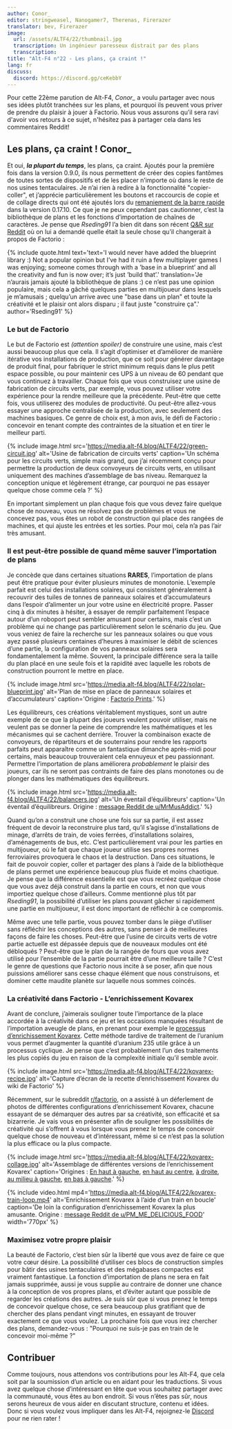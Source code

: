 ```yaml
---
author: Conor_
editor: stringweasel, Nanogamer7, Therenas, Firerazer
translator: bev, Firerazer
image:
  url: /assets/ALTF4/22/thumbnail.jpg
  transcription: Un ingénieur paresseux distrait par des plans
  transcription:
title: "Alt-F4 n°22 - Les plans, ça craint !"
lang: fr
discuss:
  discord: https://discord.gg/ceKebbY
---
```


Pour cette 22ème parution de Alt-F4, *Conor_* a voulu partager avec nous ses idées plutôt tranchées sur les plans, et pourquoi ils peuvent vous priver de prendre du plaisir à jouer à Factorio. Nous vous assurons qu’il sera ravi d'avoir vos retours à ce sujet, n'hésitez pas à partager cela dans les commentaires Reddit!

## Les plans, ça craint ! <author>Conor_</author>

Et oui, ***la plupart du temps***, les plans, ça craint. Ajoutés pour la première fois dans la version 0.9.0, ils nous permettent de créer des copies fantômes de toutes sortes de dispositifs et de les placer n’importe où dans le reste de nos usines tentaculaires. Je n’ai rien à redire à la fonctionnalité "copier-coller", et j’apprécie particulièrement les boutons et raccourcis de copie et de collage directs qui ont été ajoutés lors du [remaniement de la barre rapide](https://www.factorio.com/blog/post/fff-278) dans la version 0.17.10. Ce que je ne peux cependant pas cautionner, c’est la bibliothèque de plans et les fonctions d’importation de chaînes de caractères. Je pense que *Rseding91* l’a bien dit dans son récent [Q&R sur Reddit](https://www.reddit.com/r/factorio/comments/in5d3i/developer_technicaloriented_ama/g45d2t3/?context=1) où on lui a demandé quelle était la seule chose qu’il changerait à propos de Factorio :

{% include quote.html text='text='I would never have added the blueprint library :) Not a popular opinion but I’ve had it ruin a few multiplayer games I was enjoying; someone comes through with a ’base in a blueprint’ and all the creativity and fun is now over; it’s just ’build that’.' translation='Je n’aurais jamais ajouté la bibliothèque de plans :) ce n’est pas une opinion populaire, mais cela a gâché quelques parties en multijoueur dans lesquels je m’amusais ; quelqu’un arrive avec une "base dans un plan" et toute la créativité et le plaisir ont alors disparu ; il faut juste "construire ça".' author='Rseding91' %}

### Le but de Factorio

Le but de Factorio est *(attention spoiler)* de construire une usine, mais c’est aussi beaucoup plus que cela. Il s’agit d’optimiser et d’améliorer de manière itérative vos installations de production, que ce soit pour générer davantage de produit final, pour fabriquer le strict minimum requis dans le plus petit espace possible, ou pour maintenir ces UPS à un niveau de 60 pendant que vous continuez à travailler.  Chaque fois que vous construisez une usine de fabrication de circuits verts, par exemple, vous pouvez utiliser votre expérience pour la rendre meilleure que la précédente. Peut-être que cette fois, vous utiliserez des modules de productivité. Ou peut-être allez-vous essayer une approche centralisée de la production, avec seulement des machines basiques. Ce genre de choix est, à mon avis, le défi de Factorio : concevoir en tenant compte des contraintes de la situation et en tirer le meilleur parti.

{% include image.html src='https://media.alt-f4.blog/ALTF4/22/green-circuit.jpg' alt='Usine de fabrication de circuits verts' caption='Un schéma pour les circuits verts, simple mais grand, que j’ai récemment conçu pour permettre la production de deux convoyeurs de circuits verts, en utilisant uniquement des machines d’assemblage de bas niveau. Remarquez la conception unique et légèrement étrange, car pourquoi ne pas essayer quelque chose comme cela ?' %}

En important simplement un plan chaque fois que vous devez faire quelque chose de nouveau, vous ne résolvez pas de problèmes et vous ne concevez pas, vous êtes un robot de construction qui place des rangées de machines, et qui ajuste les entrées et les sorties. Pour moi, cela n’a pas l’air très amusant.

### Il est peut-être possible de quand même sauver l’importation de plans

Je concède que dans certaines situations **RARES**, l’importation de plans peut être pratique pour éviter plusieurs minutes de monotonie. L’exemple parfait est celui des installations solaires, qui consistent généralement à recouvrir des tuiles de tonnes de panneaux solaires et d’accumulateurs dans l’espoir d’alimenter un jour votre usine en électricité propre. Passer cinq à dix minutes à hésiter, à essayer de remplir parfaitement l’espace autour d’un roboport peut sembler amusant pour certains, mais c’est un problème qui ne change pas particulièrement selon le scénario du jeu. Que vous veniez de faire la recherche sur les panneaux solaires ou que vous ayez passé plusieurs centaines d’heures à maximiser le débit de sciences d’une partie, la configuration de vos panneaux solaires sera fondamentalement la même. Souvent, la principale différence sera la taille du plan placé en une seule fois et la rapidité avec laquelle les robots de construction pourront le mettre en place.

{% include image.html src='https://media.alt-f4.blog/ALTF4/22/solar-blueprint.jpg' alt='Plan de mise en place de panneaux solaires et d’accumulateurs' caption='Origine : <a href="https://factorioprints.com/view/-KYeNAYQVgk2DcbuORde">Factorio Prints</a>.' %}

Les équilibreurs, ces créations véritablement mystiques, sont un autre exemple de ce que la plupart des joueurs veulent pouvoir utiliser, mais ne veulent pas se donner la peine de comprendre les mathématiques et les mécanismes qui se cachent derrière. Trouver la combinaison exacte de convoyeurs, de répartiteurs et de souterrains pour rendre les rapports parfaits peut apparaître comme un fantastique dimanche après-midi pour certains, mais beaucoup trouveraient cela ennuyeux et peu passionnant. Permettre l’importation de plans améliorera *probablement* le plaisir des joueurs, car ils ne seront pas contraints de faire des plans monotones ou de plonger dans les mathématiques des équilibreurs.

{% include image.html src='https://media.alt-f4.blog/ALTF4/22/balancers.jpg' alt='Un éventail d’équilibreurs' caption='Un éventail d’équilibreurs. Origine : <a href="https://www.reddit.com/r/factorio/comments/bf600q/my_take_on_balancers_designed_to_help_understand/">message Reddit de u/MrMusAddict</a>.' %}

Quand qu’on a construit une chose une fois sur sa partie, il est assez fréquent de devoir la reconstruire plus tard, qu’il s’agisse d’installations de minage, d’arrêts de train, de voies ferrées, d’installations solaires, d’aménagements de bus, etc. C’est particulièrement vrai pour les parties en multijoueur, où le fait que chaque joueur utilise ses propres normes ferroviaires provoquera le chaos et la destruction. Dans ces situations, le fait de pouvoir copier, coller et partager des plans à l’aide de la bibliothèque de plans permet une expérience beaucoup plus fluide et moins chaotique. Je pense que la différence essentielle est que vous recréez quelque chose que vous avez déjà construit dans la partie en cours, et non que vous importiez quelque chose d’ailleurs. Comme mentionné plus tôt par *Rseding91*, la possibilité d’utiliser les plans pouvant gâcher si rapidement une partie en multijoueur, il est donc important de réfléchir à ce compromis.

Même avec une telle partie, vous pouvez tomber dans le piège d’utiliser sans réfléchir les conceptions des autres, sans penser à de meilleures façons de faire les choses. Peut-être que l’usine de circuits verts de votre partie actuelle est dépassée depuis que de nouveaux modules ont été débloqués ? Peut-être que le plan de la rangée de fours que vous avez utilisé pour l’ensemble de la partie pourrait être d’une meilleure taille ? C’est le genre de questions que Factorio nous incite à se poser, afin que nous puissions améliorer sans cesse chaque élément que nous construisons, et dominer cette maudite planète sur laquelle nous sommes coincés.

### La créativité dans Factorio - L’enrichissement Kovarex

Avant de conclure, j’aimerais souligner toute l’importance de la place accordée à la créativité dans ce jeu et les occasions manquées résultant de l’importation aveugle de plans, en prenant pour exemple le [processus d’enrichissement Kovarex](https://wiki.factorio.com/Kovarex_enrichment_process). Cette méthode tardive de traitement de l’uranium vous permet d’augmenter la quantité d’uranium 235 utile grâce à un processus cyclique. Je pense que c’est probablement l’un des traitements les plus copiés du jeu en raison de la complexité initiale qu’il semble avoir.

{% include image.html src='https://media.alt-f4.blog/ALTF4/22/kovarex-recipe.jpg' alt='Capture d’écran de la recette d’enrichissement Kovarex du wiki de Factorio' %}

Récemment, sur le subreddit [r/factorio](https://www.reddit.com/r/factorio/), on a assisté à un déferlement de photos de différentes configurations d’enrichissement Kovarex, chacune essayant de se démarquer des autres par sa créativité, son efficacité et sa bizarrerie. Je vais vous en présenter afin de souligner les possibilités de créativité qui s’offrent à vous lorsque vous prenez le temps de concevoir quelque chose de nouveau et d’intéressant, même si ce n’est pas la solution la plus efficace ou la plus compacte.

{% include image.html src='https://media.alt-f4.blog/ALTF4/22/kovarex-collage.jpg' alt='Assemblage de différentes versions de l’enrichissement Kovarex' caption='Origines : <a href="https://www.reddit.com/r/factorio/comments/it53gn/so_i_built_a_kovarex_enrichment_process_setup/">En haut à gauche</a>, <a href="https://www.reddit.com/r/factorio/comments/ju509t/my_noobish_try_at_kovarex_enrichment/">en haut au centre</a>, <a href="https://www.reddit.com/r/factorio/comments/jkmkyc/my_overkill_beaconed_buffered_uranium_processing/">à droite</a>, <a href="https://www.reddit.com/r/factorio/comments/hrumlj/beaconed_kovarex_processing_with_no_circuits/">au milieu à gauche</a>, <a href="https://www.reddit.com/r/factorio/comments/hgb8zn/the_1_million_monkeys_method_of_kovarex_enrichment/">en bas à gauche</a>.' %}

{% include video.html mp4='https://media.alt-f4.blog/ALTF4/22/kovarex-train-loop.mp4' alt='Enrichissement Kovarex à l’aide d’un train en boucle' caption='De loin la configuration d’enrichissement Kovarex la plus amusante. Origine : <a href="https://www.reddit.com/r/factorio/comments/jj4nsl/my_take_on_kovarex_circle_nuketrain_violently/">message Reddit de u/PM_ME_DELICIOUS_FOOD</a>' width='770px' %}

### Maximisez votre propre plaisir

La beauté de Factorio, c’est bien sûr la liberté que vous avez de faire ce que votre cœur désire. La possibilité d’utiliser ces blocs de construction simples pour bâtir des usines tentaculaires et des mégabases compactes est vraiment fantastique. La fonction d’importation de plans ne sera en fait jamais supprimée, aussi je vous supplie au contraire de donner une chance à la conception de vos propres plans, et d’éviter autant que possible de regarder les créations des autres. Je suis sûr que si vous prenez le temps de concevoir quelque chose, ce sera beaucoup plus gratifiant que de chercher des plans pendant vingt minutes, en essayant de trouver exactement ce que vous voulez. La prochaine fois que vous irez chercher des plans, demandez-vous : "Pourquoi ne suis-je pas en train de le concevoir moi-même ?"

## Contribuer

Comme toujours, nous attendons vos contributions pour les Alt-F4, que cela soit par la soumission d’un article ou en aidant pour les traductions. Si vous avez quelque chose d’intéressant en tête que vous souhaitez partager avec la communauté, vous êtes au bon endroit. Si vous n’êtes pas sûr, nous serons heureux de vous aider en discutant structure, contenu et idées. Donc si vous voulez vous impliquer dans les Alt-F4, rejoignez-le [Discord](https://discord.gg/nxnCFkb) pour ne rien rater !
